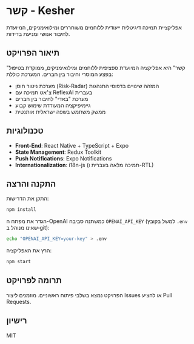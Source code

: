# קשר - Kesher

אפליקציית תמיכה דיגיטלית ייעודית ללוחמים משוחררים ומילואימניקים, המיועדת לחיבור אנושי ומניעת בדידות.

## תיאור הפרויקט

"קשר" היא אפליקציה המיועדת ספציפית ללוחמים ומילואימניקים, ממוקדת בטיפול בפצע המוסרי וחיבור בין חברים. המערכת כוללת:

- מערכת ניטור חוסן (Risk-Radar) המזהה שינויים בדפוסי התנהגות
- צ׳אט תמיכה עם ReflexAI בעברית
- מערכת "באדי" לחיבור בין חברים
- גיימיפיקציה המעודדת שימוש קבוע
- ממשק משתמש בשפה ישראלית אותנטית

## טכנולוגיות

- **Front-End**: React Native + TypeScript + Expo
- **State Management**: Redux Toolkit
- **Push Notifications**: Expo Notifications
- **Internationalization**: i18n-js (תמיכה מלאה בעברית ו-RTL)

## התקנה והרצה

התקן את הדרישות:

```bash
npm install
```

הגדר את מפתח ה-OpenAI כמשתנה סביבה `OPENAI_API_KEY` (למשל בקובץ `.env` שאינו מנוהל ב‑git):

```bash
echo "OPENAI_API_KEY=your-key" > .env
```

הרץ את האפליקציה:

```bash
npm start
```

## תרומה לפרויקט

הפרויקט נמצא בשלבי פיתוח ראשוניים. מוזמנים ליצור Issues או להציע Pull Requests.

## רישיון

MIT 